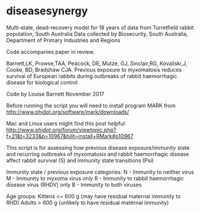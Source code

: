 # diseasesynergy
Multi-state, dead-recovery model for 18 years of data from Turretfield rabbit population, South Australia 
Data collected by Biosecurity, South Australia, Department of Primary Industries and Regions

Code accompanies paper in review.

Barnett,LK, Prowse,TAA, Peacock, DE, Mutze, GJ, Sinclair,RG, Kovaliski,J, Cooke, BD, Bradshaw CJA. Previous exposure to myxomatosis reduces survival of European rabbits during outbreaks of rabbit haemorrhagic disease for biological control


Code by Louise Barnett
November 2017

Before running the script you will need to install program MARK from
http://www.phidot.org/software/mark/downloads/

Mac and Linux users might find this post helpful:
http://www.phidot.org/forum/viewtopic.php?f=21&t=3233&p=10967&hilit=install+RMark#p10967

This script is for assessing how previous disease exposure/immunity state and recurring outbreaks of myxomatosis and rabbit haemorrhagic disease affect rabbit survival (S) and immunity state transitions (Psi)

Immunity state / previous exposure categories:
N - Immunity to neither virus
M - Immunity to myxoma virus only
R - Immunity to rabbit haemorrhagic disease virus (RHDV) only
B - Immunity to both viruses

Age groups:
Kittens <= 600 g (may have residual maternal immunity to RHD)
Adults > 600 g (unlikely to have residual maternal immunity)
